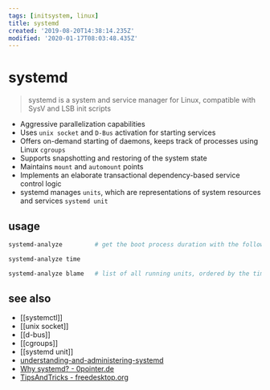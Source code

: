 ```yaml
---
tags: [initsystem, linux]
title: systemd
created: '2019-08-20T14:38:14.235Z'
modified: '2020-01-17T08:03:48.435Z'
---
```


# systemd

> systemd is a system and service manager for Linux, compatible with SysV and LSB init scripts
- Aggressive parallelization capabilities
- Uses `unix socket` and `D-Bus` activation for starting services
- Offers on-demand starting of daemons, keeps track of processes using Linux `cgroups`
- Supports snapshotting and restoring of the system state
- Maintains `mount` and `automount` points
- Implements an elaborate transactional dependency-based service control logic
- systemd manages `units`, which are representations of system resources and services `systemd unit`

## usage
```sh
systemd-analyze         # get the boot process duration with the following

systemd-analyze time

systemd-analyze blame   # list of all running units, ordered by the time taken to initialize
```

## see also
- [[systemctl]]
- [[unix socket]]
- [[d-bus]]
- [[cgroups]]
- [[systemd unit]]
- [understanding-and-administering-systemd](https://docs.fedoraproject.org/en-US/quick-docs/understanding-and-administering-systemd/#understanding-systemd)
- [Why systemd? - 0pointer.de](http://0pointer.de/blog/projects/why.html)
- [TipsAndTricks - freedesktop.org](https://www.freedesktop.org/wiki/Software/systemd/TipsAndTricks/)
